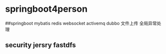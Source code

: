 # springboot4person
##springboot mybatis redis websocket activemq  dubbo  文件上传  全局异常处理
## security jersry fastdfs